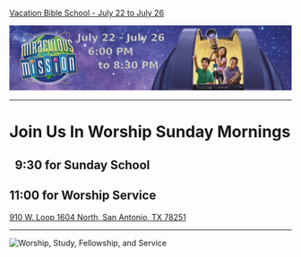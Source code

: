 [Vacation Bible School - July 22 to July 26](https://vbsmate.com/events/CalvaryHillsBaptistSA/17822)

[![Vacation Bible School - July 22 to July 26](banner1.png)](https://vbsmate.com/events/CalvaryHillsBaptistSA/17822)

---

# Join Us In Worship Sunday Mornings 
## &nbsp;&nbsp;9:30 for Sunday School
## 11:00 for Worship Service
[910 W. Loop 1604 North, San Antonio, TX 78251](https://goo.gl/maps/YCmg9fCGHXT2)

---

![Worship, Study, Fellowship, and Service](bible.png)
